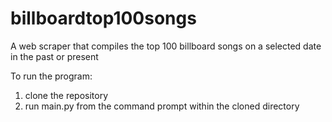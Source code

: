 # billboardtop100songs
A web scraper that compiles the top 100 billboard songs on a selected date in the past or present

To run the program:

1. clone the repository
2. run main.py from the command prompt within the cloned directory